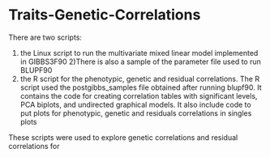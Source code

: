 # Traits-Genetic-Correlations
There are two scripts:
1) the Linux script to run the multivariate mixed linear model implemented in GIBBS3F90 
2)There is also a sample of the parameter file used to run BLUPF90
3) the R script for the phenotypic, genetic and residual correlations. 
The R script used the postgibbs_samples file obtained after running blupf90. It contains the code for creating correlation tables with significant levels, PCA biplots, and undirected graphical models. It also include code to put plots for phenotypic, genetic and residuals correlations in singles plots

These scripts were used to explore genetic correlations and residual correlations for 
